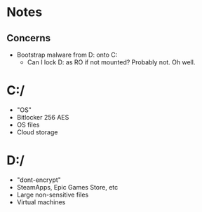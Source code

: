 # Notes

## Concerns

-   Bootstrap malware from D: onto C:
    -   Can I lock D: as RO if not mounted? Probably not. Oh well.

# C:/
-   "OS"
-   Bitlocker 256 AES
-   OS files
-   Cloud storage

# D:/
-   "dont-encrypt"
-   SteamApps, Epic Games Store, etc
-   Large non-sensitive files
-   Virtual machines